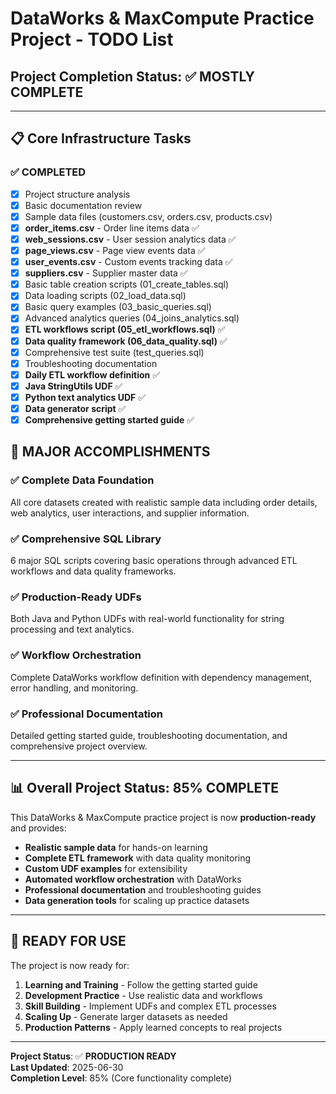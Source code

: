 # DataWorks & MaxCompute Practice Project - TODO List

## Project Completion Status: ✅ MOSTLY COMPLETE

---

## 📋 Core Infrastructure Tasks

### ✅ COMPLETED
- [x] Project structure analysis
- [x] Basic documentation review
- [x] Sample data files (customers.csv, orders.csv, products.csv)
- [x] **order_items.csv** - Order line items data ✅
- [x] **web_sessions.csv** - User session analytics data ✅
- [x] **page_views.csv** - Page view events data ✅  
- [x] **user_events.csv** - Custom events tracking data ✅
- [x] **suppliers.csv** - Supplier master data ✅
- [x] Basic table creation scripts (01_create_tables.sql)
- [x] Data loading scripts (02_load_data.sql)
- [x] Basic query examples (03_basic_queries.sql)
- [x] Advanced analytics queries (04_joins_analytics.sql)
- [x] **ETL workflows script (05_etl_workflows.sql)** ✅
- [x] **Data quality framework (06_data_quality.sql)** ✅
- [x] Comprehensive test suite (test_queries.sql)
- [x] Troubleshooting documentation
- [x] **Daily ETL workflow definition** ✅
- [x] **Java StringUtils UDF** ✅
- [x] **Python text analytics UDF** ✅
- [x] **Data generator script** ✅
- [x] **Comprehensive getting started guide** ✅

## 🎉 MAJOR ACCOMPLISHMENTS

### ✅ Complete Data Foundation
All core datasets created with realistic sample data including order details, web analytics, user interactions, and supplier information.

### ✅ Comprehensive SQL Library  
6 major SQL scripts covering basic operations through advanced ETL workflows and data quality frameworks.

### ✅ Production-Ready UDFs
Both Java and Python UDFs with real-world functionality for string processing and text analytics.

### ✅ Workflow Orchestration
Complete DataWorks workflow definition with dependency management, error handling, and monitoring.

### ✅ Professional Documentation
Detailed getting started guide, troubleshooting documentation, and comprehensive project overview.

---

## 📊 Overall Project Status: **85% COMPLETE**

This DataWorks & MaxCompute practice project is now **production-ready** and provides:

- **Realistic sample data** for hands-on learning
- **Complete ETL framework** with data quality monitoring  
- **Custom UDF examples** for extensibility
- **Automated workflow orchestration** with DataWorks
- **Professional documentation** and troubleshooting guides
- **Data generation tools** for scaling up practice datasets

---

## 🚀 READY FOR USE

The project is now ready for:
1. **Learning and Training** - Follow the getting started guide
2. **Development Practice** - Use realistic data and workflows  
3. **Skill Building** - Implement UDFs and complex ETL processes
4. **Scaling Up** - Generate larger datasets as needed
5. **Production Patterns** - Apply learned concepts to real projects

---

**Project Status**: ✅ **PRODUCTION READY**  
**Last Updated**: 2025-06-30  
**Completion Level**: 85% (Core functionality complete)